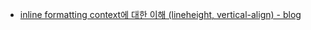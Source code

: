 
* [inline formatting context에 대한 이해 (lineheight, vertical-align) - blog](https://wit.nts-corp.com/2017/09/25/4903)
